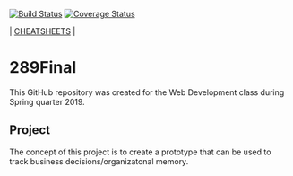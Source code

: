 [![Build Status](https://travis-ci.com/goudstad/om.svg?branch=master)](https://travis-ci.com/goudstad/om) [![Coverage Status](https://coveralls.io/repos/github/goudstad/om/badge.svg?branch=master)](https://coveralls.io/github/goudstad/om?branch=master)

\| [CHEATSHEETS](cheatsheet.md) \|
# 289Final
This GitHub repository was created for the Web Development class during Spring quarter 2019.

## Project
The concept of this project is to create a prototype that can be used to track business decisions/organizatonal memory.

